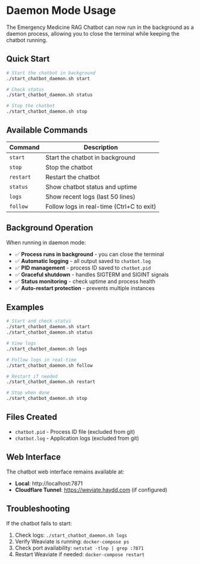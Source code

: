 # Daemon Mode Usage

The Emergency Medicine RAG Chatbot can now run in the background as a daemon process, allowing you to close the terminal while keeping the chatbot running.

## Quick Start

```bash
# Start the chatbot in background
./start_chatbot_daemon.sh start

# Check status
./start_chatbot_daemon.sh status

# Stop the chatbot
./start_chatbot_daemon.sh stop
```

## Available Commands

| Command | Description |
|---------|-------------|
| `start` | Start the chatbot in background |
| `stop` | Stop the chatbot |
| `restart` | Restart the chatbot |
| `status` | Show chatbot status and uptime |
| `logs` | Show recent logs (last 50 lines) |
| `follow` | Follow logs in real-time (Ctrl+C to exit) |

## Background Operation

When running in daemon mode:
- ✅ **Process runs in background** - you can close the terminal
- ✅ **Automatic logging** - all output saved to `chatbot.log`
- ✅ **PID management** - process ID saved to `chatbot.pid`
- ✅ **Graceful shutdown** - handles SIGTERM and SIGINT signals
- ✅ **Status monitoring** - check uptime and process health
- ✅ **Auto-restart protection** - prevents multiple instances

## Examples

```bash
# Start and check status
./start_chatbot_daemon.sh start
./start_chatbot_daemon.sh status

# View logs
./start_chatbot_daemon.sh logs

# Follow logs in real-time
./start_chatbot_daemon.sh follow

# Restart if needed
./start_chatbot_daemon.sh restart

# Stop when done
./start_chatbot_daemon.sh stop
```

## Files Created

- `chatbot.pid` - Process ID file (excluded from git)
- `chatbot.log` - Application logs (excluded from git)

## Web Interface

The chatbot web interface remains available at:
- **Local**: http://localhost:7871
- **Cloudflare Tunnel**: https://weviate.haydd.com (if configured)

## Troubleshooting

If the chatbot fails to start:
1. Check logs: `./start_chatbot_daemon.sh logs`
2. Verify Weaviate is running: `docker-compose ps`
3. Check port availability: `netstat -tlnp | grep :7871`
4. Restart Weaviate if needed: `docker-compose restart`
